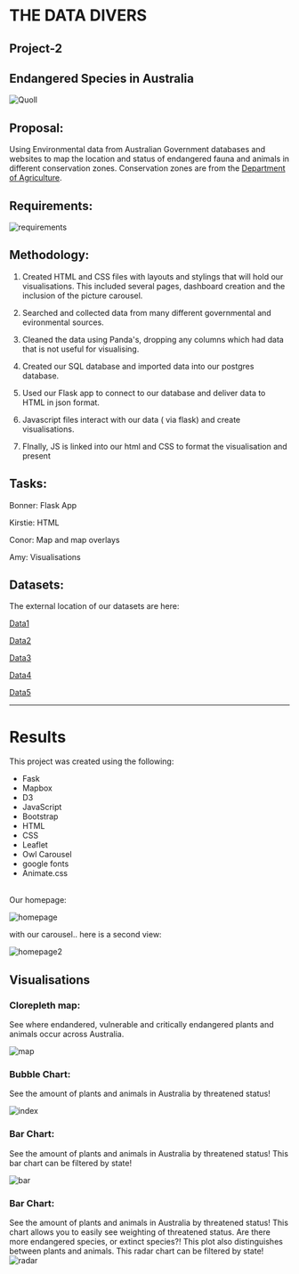 # THE DATA DIVERS
## Project-2

## Endangered Species in Australia


![Quoll](images/quoll.jpg)


## Proposal: 
Using Environmental data from Australian Government databases and websites to map the location and status of endangered fauna and animals in different conservation zones. Conservation zones are from the [Department of Agriculture](https://data.gov.au/data/dataset/conservation-management-zones-of-australia). 

## Requirements: 

![requirements](images/requirements.png) 


## Methodology: 

1. Created HTML and CSS files with layouts and stylings that will hold our visualisations. This included several pages, dashboard creation and the inclusion of the picture carousel. 

2. Searched and collected data from many different governmental and evironmental sources. 

3. Cleaned the data using Panda's, dropping any columns which had data that is not useful for visualising.

4. Created our SQL database and imported data into our postgres database.

5. Used our Flask app to connect to our database and deliver data to HTML in json format. 

6. Javascript files interact with our data ( via flask) and create visualisations.

7. FInally, JS is linked into our html and CSS to format the visualisation and present




## Tasks: 

Bonner: Flask App 

Kirstie: HTML 

Conor: Map and map overlays 

Amy: Visualisations




## Datasets: 

The external location of our datasets are here: 

[Data1](https://services.slip.wa.gov.au/public/rest/services/SLIP_Public_Services/Environment/MapServer/23?f=pjson)

[Data2](https://data.gov.au/data/dataset/threatened-species-state-lists)

[Data3](https://getflywheel.com/layout/best-javascript-libraries-frameworks-2020/)

[Data4](http://www.environment.gov.au/cgi-bin/sprat/public/publicreports.pl?proc=species)

[Data5](https://www.environment.gov.au/sprat-public/action/report)


<hr>


# Results 

This project was created using the following:<br>
* Fask
* Mapbox
* D3
* JavaScript
* Bootstrap
* HTML
* CSS
* Leaflet
* Owl Carousel
* google fonts 
* Animate.css


<br>
Our homepage: <br>

![homepage](images/HOMEPAGE.png)<br>

with our carousel.. here is a second view: <br>

![homepage2](images/homepage2.png)<br>

## Visualisations 

 ### Clorepleth map: 
See where endandered, vulnerable and critically endangered plants and animals occur across Australia.

![map](images/EndangeredMap.png)<br>

 ### Bubble Chart: 

See the amount of plants and animals in Australia by threatened status! 

![index](images/bubble.png)<br>

 ### Bar Chart: 

See the amount of plants and animals in Australia by threatened status! This bar chart can be filtered by state!

![bar](images/Bar.PNG)<br>

 ### Bar Chart: 

See the amount of plants and animals in Australia by threatened status! This chart allows you to easily see weighting of threatened status. Are there more endangered species, or extinct species?! This plot also distinguishes between plants and animals.  This radar chart can be filtered by state!
![radar](images/Radar.PNG)<br>



